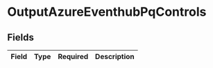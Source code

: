 # OutputAzureEventhubPqControls


## Fields

| Field       | Type        | Required    | Description |
| ----------- | ----------- | ----------- | ----------- |